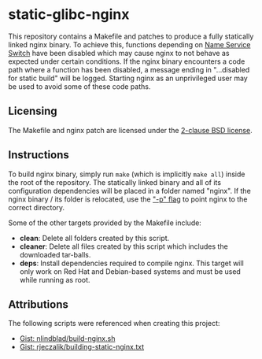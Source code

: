 static-glibc-nginx
==================

This repository contains a Makefile and patches to produce a fully statically
linked nginx binary. To achieve this, functions depending on
[Name Service Switch][NSS] have been disabled which may cause nginx to not
behave as expected under certain conditions. If the nginx binary encounters a
code path where a function has been disabled, a message ending in "...disabled
for static build" will be logged. Starting nginx as an unprivileged user may be
used to avoid some of these code paths.

  [NSS]: https://en.wikipedia.org/wiki/Name_Service_Switch

Licensing
---------

The Makefile and nginx patch are licensed under the
[2-clause BSD license][BSD].

  [BSD]: http://opensource.org/licenses/BSD-2-Clause

Instructions
------------

To build nginx binary, simply run `make` (which is implicitly `make all`)
inside the root of the repository. The statically linked binary and all of its
configuration dependencies will be placed in a folder named "nginx". If the
nginx binary / its folder is relocated, use the
["-p" flag](http://wiki.nginx.org/CommandLine) to point nginx to the correct
directory.

Some of the other targets provided by the Makefile include:

- **clean**: Delete all folders created by this script.
- **cleaner**: Delete all files created by this script which includes the
  downloaded tar-balls.
- **deps**: Install dependencies required to compile nginx. This target will
  only work on Red Hat and Debian-based systems and must be used while running
  as root.

Attributions
------------

The following scripts were referenced when creating this project:

- [Gist: nlindblad/build-nginx.sh](https://gist.github.com/nlindblad/9709182)
- [Gist:  rjeczalik/building-static-nginx.txt](https://gist.github.com/rjeczalik/7057434)
